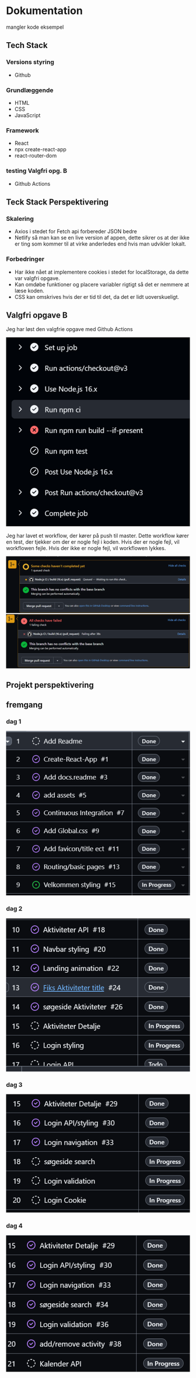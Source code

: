 # Dokumentation

mangler kode eksempel

## Tech Stack

### Versions styring

- Github

### Grundlæggende

- HTML
- CSS
- JavaScript

### Framework

- React
- npx create-react-app
- react-router-dom

### testing Valgfri opg. B

- Github Actions


## Teck Stack Perspektivering

### Skalering

- Axios i stedet for Fetch api forbereder JSON bedre
- Netlify så man kan se en live version af appen, dette sikrer os at der ikke er ting som kommer til at virke anderledes end hvis man udvikler lokalt.

### Forbedringer

- Har ikke nået at implementere cookies i stedet for localStorage, da dette var valgfri opgave.
- Kan omdøbe funktioner og placere variabler rigtigt så det er nemmere at læse koden.
- CSS kan omskrives hvis der er tid til det, da det er lidt uoverskueligt.

## Valgfri opgave B

Jeg har løst den valgfrie opgave med Github Actions

![Drag Racing](github-actions-failure-2.png)

Jeg har lavet et workflow, der kører på push til master. Dette workflow kører en test, der tjekker om der er nogle fejl i koden. Hvis der er nogle fejl, vil workflowen fejle. Hvis der ikke er nogle fejl, vil workflowen lykkes.


![Drag Racing](github-actions.png)
![Drag Racing](github-actions-failure.png)


## Projekt perspektivering



## fremgang

### dag 1

![Drag Racing](dag1.png)

### dag 2

![Drag Racing](dag2.png)

### dag 3

![Drag Racing](dag3.png)

### dag 4

![Drag Racing](dag4.png)
